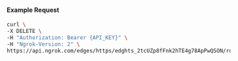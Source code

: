 <!-- Code generated for API Clients. DO NOT EDIT. -->

#### Example Request

```bash
curl \
-X DELETE \
-H "Authorization: Bearer {API_KEY}" \
-H "Ngrok-Version: 2" \
https://api.ngrok.com/edges/https/edghts_2tcUZp8fFnk2hTE4g78ApPwQSON/routes/edghtsrt_2tcUZuGWqYVkPLg1bQx7MONpHQV/circuit_breaker
```
